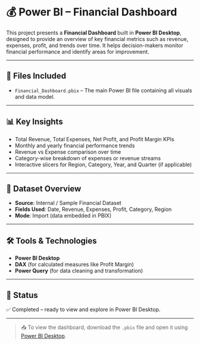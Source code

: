 # 💰 Power BI – Financial Dashboard

This project presents a **Financial Dashboard** built in **Power BI Desktop**, designed to provide an overview of key financial metrics such as revenue, expenses, profit, and trends over time. It helps decision-makers monitor financial performance and identify areas for improvement.

---

## 📁 Files Included
- `Financial_Dashboard.pbix` – The main Power BI file containing all visuals and data model.


---

## 📊 Key Insights
- Total Revenue, Total Expenses, Net Profit, and Profit Margin KPIs
- Monthly and yearly financial performance trends
- Revenue vs Expense comparison over time
- Category-wise breakdown of expenses or revenue streams
- Interactive slicers for Region, Category, Year, and Quarter (if applicable)

---

## 📂 Dataset Overview
- **Source**: Internal / Sample Financial Dataset
- **Fields Used**: Date, Revenue, Expenses, Profit, Category, Region
- **Mode**: Import (data embedded in PBIX)

---

## 🛠️ Tools & Technologies
- **Power BI Desktop**
- **DAX** (for calculated measures like Profit Margin)
- **Power Query** (for data cleaning and transformation)

---

## 📌 Status
✅ Completed – ready to view and explore in Power BI Desktop.

---

> 📥 To view the dashboard, download the `.pbix` file and open it using [Power BI Desktop](https://powerbi.microsoft.com/en-us/desktop/).
